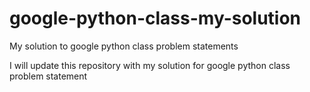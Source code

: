 # google-python-class-my-solution
My solution to google python class problem statements


I will update this repository with my solution for google python class problem statement
